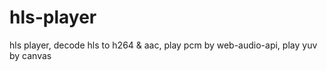 # hls-player
hls player,  decode hls to h264 &amp; aac, play pcm by web-audio-api, play yuv by canvas
